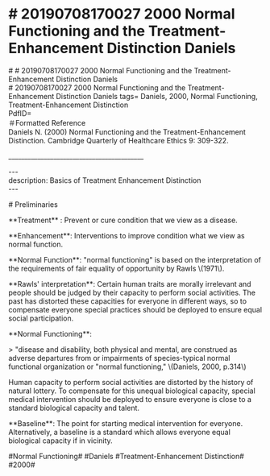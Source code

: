 # \# 20190708170027 2000 Normal Functioning and the Treatment-Enhancement Distinction Daniels

\# \# 20190708170027 2000 Normal Functioning and the Treatment-Enhancement Distinction Daniels\
\# 20190708170027 2000 Normal Functioning and the Treatment-Enhancement Distinction Daniels tags= Daniels, 2000, Normal Functioning, Treatment-Enhancement Distinction\
PdfID=\
＃Formatted Reference\
Daniels N. (2000) Normal Functioning and the Treatment-Enhancement Distinction. Cambridge Quarterly of Healthcare Ethics 9: 309-322.

\_\_\_\_\_\_\_\_\_\_\_\_\_\_\_\_\_\_\_\_\_\_\_\_\_\_\_\_\_\_\_\_\_\_\_\_\_\_\_\_\_\_

\-\--\
description: Basics of Treatment Enhancement Distinction\
\-\--

\# Preliminaries

\*\*Treatment\*\* : Prevent or cure condition that we view as a disease.

\*\*Enhancement\*\*: Interventions to improve condition what we view as normal function.

\*\*Normal Function\*\*: "normal functioning" is based on the interpretation of the requirements of fair equality of opportunity by Rawls \\(1971\\).

\*\*Rawls' interpretation\*\*: Certain human traits are morally irrelevant and people should be judged by their capacity to perform social activities. The past has distorted these capacities for everyone in different ways, so to compensate everyone special practices should be deployed to ensure equal social participation.

\*\*Normal Functioning\*\*:

\> "disease and disability, both physical and mental, are construed as adverse departures from or impairments of species-typical normal functional organization or "normal functioning," \\(Daniels, 2000, p.314\\)

Human capacity to perform social activities are distorted by the history of natural lottery. To compensate for this unequal biological capacity, special medical intervention should be deployed to ensure everyone is close to a standard biological capacity and talent.

\*\*Baseline\*\*: The point for starting medical intervention for everyone. Alternatively, a baseline is a standard which allows everyone equal biological capacity if in vicinity.

\#Normal Functioning\# \#Daniels \#Treatment-Enhancement Distinction\# \#2000\#
